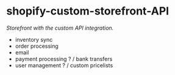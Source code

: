 # shopify-custom-storefront-API

*Storefront with the custom API integration.*
- inventory sync 
- order processing
- email 
- payment processing ? / bank transfers
- user management ? / custom pricelists
